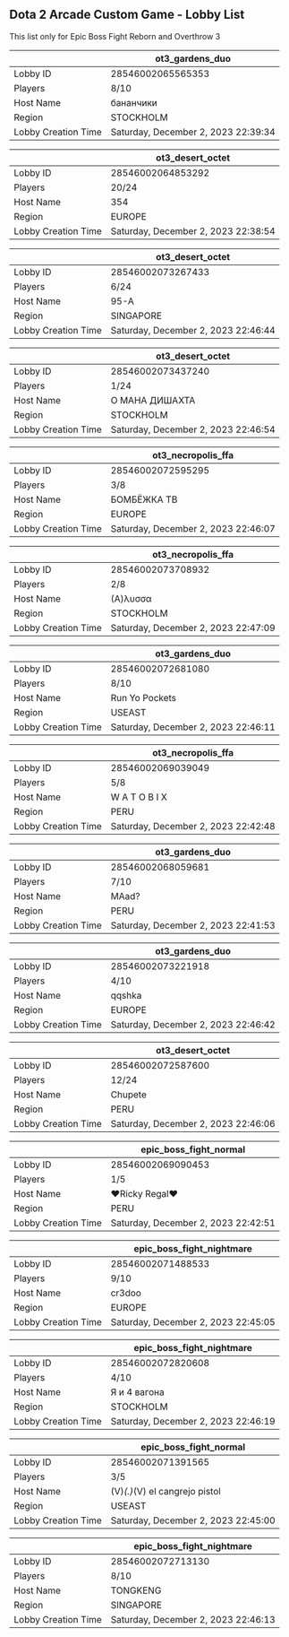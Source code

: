 ## Dota 2 Arcade Custom Game - Lobby List

This list only for Epic Boss Fight Reborn and Overthrow 3

|  | ot3_gardens_duo |
| ------ | ------ |
| Lobby ID | 28546002065565353 |
| Players | 8/10 |
| Host Name | бананчики |
| Region | STOCKHOLM |
| Lobby Creation Time | Saturday, December 2, 2023 22:39:34 |


|  | ot3_desert_octet |
| ------ | ------ |
| Lobby ID | 28546002064853292 |
| Players | 20/24 |
| Host Name | 354 |
| Region | EUROPE |
| Lobby Creation Time | Saturday, December 2, 2023 22:38:54 |


|  | ot3_desert_octet |
| ------ | ------ |
| Lobby ID | 28546002073267433 |
| Players | 6/24 |
| Host Name | 95-A |
| Region | SINGAPORE |
| Lobby Creation Time | Saturday, December 2, 2023 22:46:44 |


|  | ot3_desert_octet |
| ------ | ------ |
| Lobby ID | 28546002073437240 |
| Players | 1/24 |
| Host Name | О МАНА ДИШАХТА |
| Region | STOCKHOLM |
| Lobby Creation Time | Saturday, December 2, 2023 22:46:54 |


|  | ot3_necropolis_ffa |
| ------ | ------ |
| Lobby ID | 28546002072595295 |
| Players | 3/8 |
| Host Name | БОМБЁЖКА ТВ |
| Region | EUROPE |
| Lobby Creation Time | Saturday, December 2, 2023 22:46:07 |


|  | ot3_necropolis_ffa |
| ------ | ------ |
| Lobby ID | 28546002073708932 |
| Players | 2/8 |
| Host Name | (Α)λυσσα |
| Region | STOCKHOLM |
| Lobby Creation Time | Saturday, December 2, 2023 22:47:09 |


|  | ot3_gardens_duo |
| ------ | ------ |
| Lobby ID | 28546002072681080 |
| Players | 8/10 |
| Host Name | Run Yo Pockets |
| Region | USEAST |
| Lobby Creation Time | Saturday, December 2, 2023 22:46:11 |


|  | ot3_necropolis_ffa |
| ------ | ------ |
| Lobby ID | 28546002069039049 |
| Players | 5/8 |
| Host Name | W A T O B I X |
| Region | PERU |
| Lobby Creation Time | Saturday, December 2, 2023 22:42:48 |


|  | ot3_gardens_duo |
| ------ | ------ |
| Lobby ID | 28546002068059681 |
| Players | 7/10 |
| Host Name | MAad? |
| Region | PERU |
| Lobby Creation Time | Saturday, December 2, 2023 22:41:53 |


|  | ot3_gardens_duo |
| ------ | ------ |
| Lobby ID | 28546002073221918 |
| Players | 4/10 |
| Host Name | qqshka |
| Region | EUROPE |
| Lobby Creation Time | Saturday, December 2, 2023 22:46:42 |


|  | ot3_desert_octet |
| ------ | ------ |
| Lobby ID | 28546002072587600 |
| Players | 12/24 |
| Host Name | Chupete |
| Region | PERU |
| Lobby Creation Time | Saturday, December 2, 2023 22:46:06 |


|  | epic_boss_fight_normal |
| ------ | ------ |
| Lobby ID | 28546002069090453 |
| Players | 1/5 |
| Host Name | ♥Ricky Regal♥ |
| Region | PERU |
| Lobby Creation Time | Saturday, December 2, 2023 22:42:51 |


|  | epic_boss_fight_nightmare |
| ------ | ------ |
| Lobby ID | 28546002071488533 |
| Players | 9/10 |
| Host Name | cr3doo |
| Region | EUROPE |
| Lobby Creation Time | Saturday, December 2, 2023 22:45:05 |


|  | epic_boss_fight_nightmare |
| ------ | ------ |
| Lobby ID | 28546002072820608 |
| Players | 4/10 |
| Host Name | Я и 4 вагона |
| Region | STOCKHOLM |
| Lobby Creation Time | Saturday, December 2, 2023 22:46:19 |


|  | epic_boss_fight_normal |
| ------ | ------ |
| Lobby ID | 28546002071391565 |
| Players | 3/5 |
| Host Name | (V)_(*.*)_(V) el cangrejo pistol |
| Region | USEAST |
| Lobby Creation Time | Saturday, December 2, 2023 22:45:00 |


|  | epic_boss_fight_nightmare |
| ------ | ------ |
| Lobby ID | 28546002072713130 |
| Players | 8/10 |
| Host Name | TONGKENG |
| Region | SINGAPORE |
| Lobby Creation Time | Saturday, December 2, 2023 22:46:13 |


